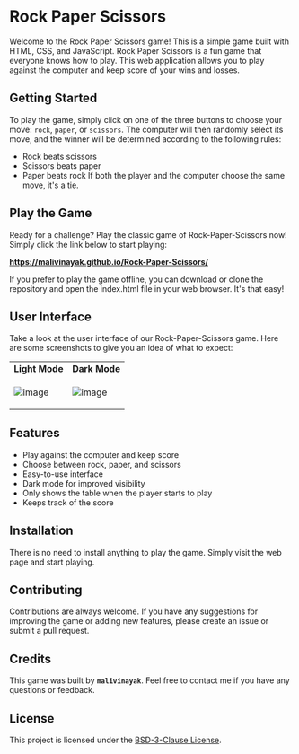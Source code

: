 # Rock Paper Scissors 

Welcome to the Rock Paper Scissors game! This is a simple game built with HTML, CSS, and JavaScript.
Rock Paper Scissors is a fun game that everyone knows how to play. 
This web application allows you to play against the computer and keep score of your wins and losses.

## Getting Started
To play the game, simply click on one of the three buttons to choose your move: `rock`, `paper`, or `scissors`. The computer will then randomly select its move, and the winner will be determined according to the following rules:

* Rock beats scissors
* Scissors beats paper
* Paper beats rock
If both the player and the computer choose the same move, it's a tie.

## Play the Game

Ready for a challenge? Play the classic game of Rock-Paper-Scissors now! Simply click the link below to start playing:

<b>https://malivinayak.github.io/Rock-Paper-Scissors/</b>

If you prefer to play the game offline, you can download or clone the repository and open the index.html file in your web browser. It's that easy!

## User Interface

<table>

<tr>
Take a look at the user interface of our Rock-Paper-Scissors game. Here are some screenshots to give you an idea of what to expect:


</tr>

<tr>
<td align="center"> <b>Light Mode</b> </td> 
<td align="center"> <b>Dark Mode</b> </td>
</tr>

<tr>
<td> 

![image](https://user-images.githubusercontent.com/66154908/230702028-8ac20fc3-7d22-4779-9d94-fd669484114b.png)
</td>

<td>

![image](https://user-images.githubusercontent.com/66154908/230702042-df049418-88e7-4b24-afe9-f4f234a80242.png)
</td>
</tr>

</table>

## Features
* Play against the computer and keep score
* Choose between rock, paper, and scissors
* Easy-to-use interface
* Dark mode for improved visibility
* Only shows the table when the player starts to play
* Keeps track of the score

## Installation
There is no need to install anything to play the game. Simply visit the web page and start playing.

## Contributing
Contributions are always welcome. If you have any suggestions for improving the game or adding new features, please create an issue or submit a pull request.

## Credits
This game was built by <b>`malivinayak`</b>. Feel free to contact me if you have any questions or feedback.

## License
This project is licensed under the [BSD-3-Clause License](./LICENSE).
